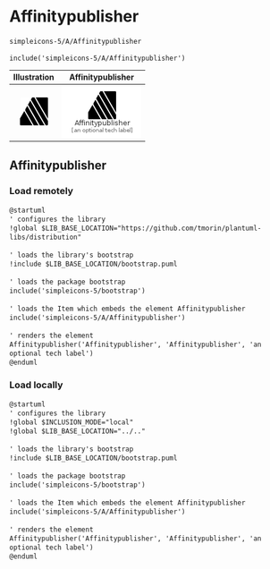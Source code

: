 # Affinitypublisher


```text
simpleicons-5/A/Affinitypublisher
```

```text
include('simpleicons-5/A/Affinitypublisher')
```



| Illustration | Affinitypublisher |
| :---: | :---: |
| ![illustration for Illustration](../../simpleicons-5/A/Affinitypublisher.png) | ![illustration for Affinitypublisher](../../simpleicons-5/A/Affinitypublisher.Local.png) |




## Affinitypublisher

### Load remotely
```plantuml
@startuml
' configures the library
!global $LIB_BASE_LOCATION="https://github.com/tmorin/plantuml-libs/distribution"

' loads the library's bootstrap
!include $LIB_BASE_LOCATION/bootstrap.puml

' loads the package bootstrap
include('simpleicons-5/bootstrap')

' loads the Item which embeds the element Affinitypublisher
include('simpleicons-5/A/Affinitypublisher')

' renders the element
Affinitypublisher('Affinitypublisher', 'Affinitypublisher', 'an optional tech label')
@enduml
```

### Load locally
```plantuml
@startuml
' configures the library
!global $INCLUSION_MODE="local"
!global $LIB_BASE_LOCATION="../.."

' loads the library's bootstrap
!include $LIB_BASE_LOCATION/bootstrap.puml

' loads the package bootstrap
include('simpleicons-5/bootstrap')

' loads the Item which embeds the element Affinitypublisher
include('simpleicons-5/A/Affinitypublisher')

' renders the element
Affinitypublisher('Affinitypublisher', 'Affinitypublisher', 'an optional tech label')
@enduml
```

